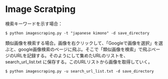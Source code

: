 # Image Scratping

検索キーワードを示す場合：


```
$ python imagescraping.py -t "japanese kimono" -d save_directory
```

類似画像を検索する場合。画像を右クリックして、「Googleで画像を選択」を選ぶと、google画像検索のページに飛ぶ。そこで「類似画像を検索」で飛ぶページのURLを記録する。そのようにして集めたURLのリストを、search_url_list.txt に保存する。このURLリストから画像を取得していく。

```
$ python imagescraping.py -u search_url_list.txt -d save_directory
```



